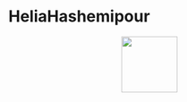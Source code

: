 # HeliaHashemipour
<div id="header" align="center">
  <img src="[https://media.giphy.com/media/M9gbBd9nbDrOTu1Mqx/giphy.gif](https://giphy.com/stickers/computer-penguin-typing-lRLzrbhmh5pFf4jOga)" width="100"/>
</div>
